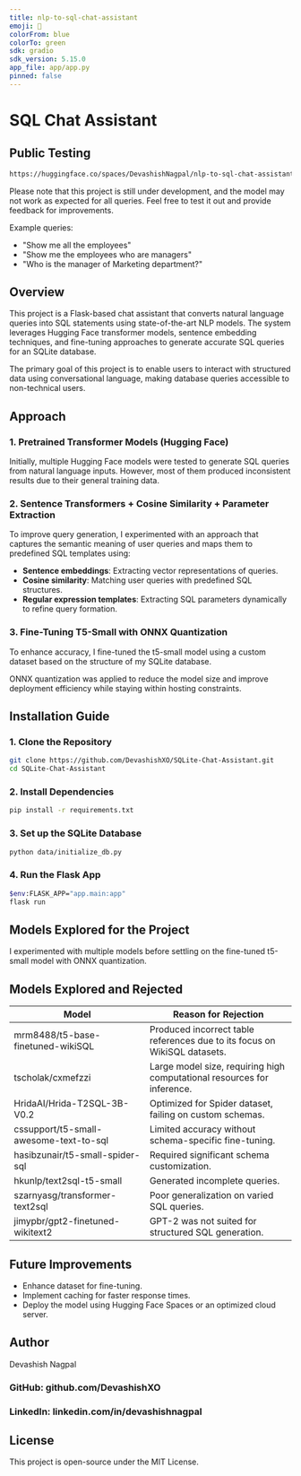 ```yaml
---
title: nlp-to-sql-chat-assistant
emoji: 🚀
colorFrom: blue
colorTo: green
sdk: gradio
sdk_version: 5.15.0
app_file: app/app.py
pinned: false
---
```


# SQL Chat Assistant

## Public Testing

```sh
https://huggingface.co/spaces/DevashishNagpal/nlp-to-sql-chat-assistant

```
Please note that this project is still under development, and the model may not work as expected for all queries. Feel free to test it out and provide feedback for improvements. 

Example queries:
- "Show me all the employees"
- "Show me the employees who are managers"
- "Who is the manager of Marketing department?"


## Overview

This project is a Flask-based chat assistant that converts natural language queries into SQL statements using state-of-the-art NLP models. The system leverages Hugging Face transformer models, sentence embedding techniques, and fine-tuning approaches to generate accurate SQL queries for an SQLite database.

The primary goal of this project is to enable users to interact with structured data using conversational language, making database queries accessible to non-technical users.

## Approach

### 1. Pretrained Transformer Models (Hugging Face)

Initially, multiple Hugging Face models were tested to generate SQL queries from natural language inputs. However, most of them produced inconsistent results due to their general training data.

### 2. Sentence Transformers + Cosine Similarity + Parameter Extraction

To improve query generation, I experimented with an approach that captures the semantic meaning of user queries and maps them to predefined SQL templates using:

- **Sentence embeddings**: Extracting vector representations of queries.
- **Cosine similarity**: Matching user queries with predefined SQL structures.
- **Regular expression templates**: Extracting SQL parameters dynamically to refine query formation.

### 3. Fine-Tuning T5-Small with ONNX Quantization

To enhance accuracy, I fine-tuned the t5-small model using a custom dataset based on the structure of my SQLite database.

ONNX quantization was applied to reduce the model size and improve deployment efficiency while staying within hosting constraints.

## Installation Guide

### 1. Clone the Repository

```sh
git clone https://github.com/DevashishXO/SQLite-Chat-Assistant.git
cd SQLite-Chat-Assistant
```

### 2. Install Dependencies

```sh
pip install -r requirements.txt
```

### 3. Set up the SQLite Database

```sh
python data/initialize_db.py
```


### 4. Run the Flask App

```sh
$env:FLASK_APP="app.main:app"
flask run
```

## Models Explored for the Project

I experimented with multiple models before settling on the fine-tuned t5-small model with ONNX quantization.

## Models Explored and Rejected

| Model                                      | Reason for Rejection                                                                 |
|--------------------------------------------|--------------------------------------------------------------------------------------|
| mrm8488/t5-base-finetuned-wikiSQL          | Produced incorrect table references due to its focus on WikiSQL datasets.            |
| tscholak/cxmefzzi                          | Large model size, requiring high computational resources for inference.              |
| HridaAI/Hrida-T2SQL-3B-V0.2                | Optimized for Spider dataset, failing on custom schemas.                             |
| cssupport/t5-small-awesome-text-to-sql     | Limited accuracy without schema-specific fine-tuning.                                |
| hasibzunair/t5-small-spider-sql            | Required significant schema customization.                                           |
| hkunlp/text2sql-t5-small                   | Generated incomplete queries.                                                        |
| szarnyasg/transformer-text2sql             | Poor generalization on varied SQL queries.                                           |
| jimypbr/gpt2-finetuned-wikitext2           | GPT-2 was not suited for structured SQL generation.                                  |

## Future Improvements

- Enhance dataset for fine-tuning.
- Implement caching for faster response times.
- Deploy the model using Hugging Face Spaces or an optimized cloud server.

## Author
Devashish Nagpal

### GitHub: github.com/DevashishXO
### LinkedIn: linkedin.com/in/devashishnagpal

## License
This project is open-source under the MIT License.
